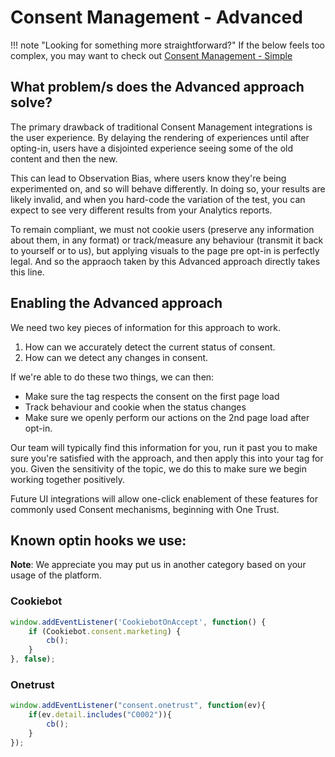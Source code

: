 # Consent Management - Advanced

!!! note "Looking for something more straightforward?"
    If the below feels too complex, you may want to check out [Consent Management - Simple](../consent-management-simple)

## What problem/s does the Advanced approach solve?

The primary drawback of traditional Consent Management integrations is the user experience. By delaying the rendering of experiences until after opting-in, users have a disjointed experience seeing some of the old content and then the new.

This can lead to Observation Bias, where users know they're being experimented on, and so will behave differently. In doing so, your results are likely invalid, and when you hard-code the variation of the test, you can expect to see very different results from your Analytics reports.

To remain compliant, we must not cookie users (preserve any information about them, in any format) or track/measure any behaviour (transmit it back to yourself or to us), but applying visuals to the page pre opt-in is perfectly legal. And so the appraoch taken by this Advanced approach directly takes this line.

## Enabling the Advanced approach

We need two key pieces of information for this approach to work. 

1. How can we accurately detect the current status of consent. 
2. How can we detect any changes in consent.

If we're able to do these two things, we can then:

- Make sure the tag respects the consent on the first page load
- Track behaviour and cookie when the status changes
- Make sure we openly perform our actions on the 2nd page load after opt-in. 

Our team will typically find this information for you, run it past you to make sure you're satisfied with the approach, and then apply this into your tag for you. Given the sensitivity of the topic, we do this to make sure we begin working together positively.

Future UI integrations will allow one-click enablement of these features for commonly used Consent mechanisms, beginning with One Trust.

## Known optin hooks we use:

**Note**: We appreciate you may put us in another category based on your usage of the platform. 

### Cookiebot

``` javascript
window.addEventListener('CookiebotOnAccept', function() {
    if (Cookiebot.consent.marketing) {
        cb();
    }
}, false);
```

### Onetrust

``` javascript
window.addEventListener("consent.onetrust", function(ev){
    if(ev.detail.includes("C0002")){
        cb();
    }
});
```
